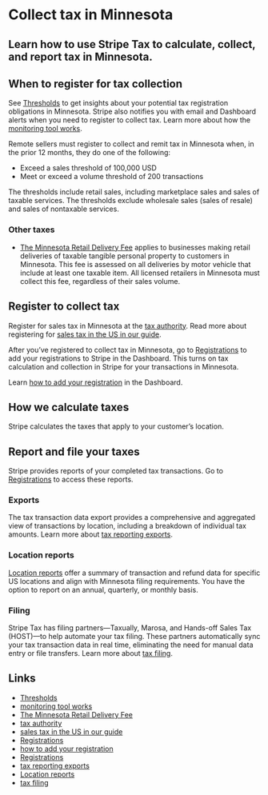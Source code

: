 # Collect tax in Minnesota

## Learn how to use Stripe Tax to calculate, collect, and report tax in Minnesota.

## When to register for tax collection

See [Thresholds](https://dashboard.stripe.com/tax/thresholds) to get insights
about your potential tax registration obligations in Minnesota. Stripe also
notifies you with email and Dashboard alerts when you need to register to
collect tax. Learn more about how the [monitoring tool
works](https://docs.stripe.com/tax/monitoring).

Remote sellers must register to collect and remit tax in Minnesota when, in the
prior 12 months, they do one of the following:

- Exceed a sales threshold of 100,000 USD
- Meet or exceed a volume threshold of 200 transactions

The thresholds include retail sales, including marketplace sales and sales of
taxable services. The thresholds exclude wholesale sales (sales of resale) and
sales of nontaxable services.

### Other taxes

- [The Minnesota Retail Delivery
Fee](https://www.revenue.state.mn.us/retail-delivery-fee) applies to businesses
making retail deliveries of taxable tangible personal property to customers in
Minnesota. This fee is assessed on all deliveries by motor vehicle that include
at least one taxable item. All licensed retailers in Minnesota must collect this
fee, regardless of their sales volume.

## Register to collect tax

Register for sales tax in Minnesota at the [tax
authority](https://www.revenue.state.mn.us/sales-and-use-tax). Read more about
registering for [sales tax in the US in our
guide](https://stripe.com/guides/sales-tax-registration-process-us).

After you’ve registered to collect tax in Minnesota, go to
[Registrations](https://dashboard.stripe.com/tax/registrations?location=us-mn)
to add your registrations to Stripe in the Dashboard. This turns on tax
calculation and collection in Stripe for your transactions in Minnesota.

Learn [how to add your
registration](https://docs.stripe.com/tax/registering#track-your-registrations-in-the-tax-dashboard)
in the Dashboard.

## How we calculate taxes

Stripe calculates the taxes that apply to your customer’s location.

## Report and file your taxes

Stripe provides reports of your completed tax transactions. Go to
[Registrations](https://dashboard.stripe.com/tax/registrations) to access these
reports.

### Exports

The tax transaction data export provides a comprehensive and aggregated view of
transactions by location, including a breakdown of individual tax amounts. Learn
more about [tax reporting exports](https://docs.stripe.com/tax/reports#exports).

### Location reports

[Location reports](https://docs.stripe.com/tax/reports#us-location-reports)
offer a summary of transaction and refund data for specific US locations and
align with Minnesota filing requirements. You have the option to report on an
annual, quarterly, or monthly basis.

### Filing

Stripe Tax has filing partners—Taxually, Marosa, and Hands-off Sales Tax
(HOST)—to help automate your tax filing. These partners automatically sync your
tax transaction data in real time, eliminating the need for manual data entry or
file transfers. Learn more about [tax
filing](https://docs.stripe.com/tax/filing).

## Links

- [Thresholds](https://dashboard.stripe.com/tax/thresholds)
- [monitoring tool works](https://docs.stripe.com/tax/monitoring)
- [The Minnesota Retail Delivery
Fee](https://www.revenue.state.mn.us/retail-delivery-fee)
- [tax authority](https://www.revenue.state.mn.us/sales-and-use-tax)
- [sales tax in the US in our
guide](https://stripe.com/guides/sales-tax-registration-process-us)
- [Registrations](https://dashboard.stripe.com/tax/registrations?location=us-mn)
- [how to add your
registration](https://docs.stripe.com/tax/registering#track-your-registrations-in-the-tax-dashboard)
- [Registrations](https://dashboard.stripe.com/tax/registrations)
- [tax reporting exports](https://docs.stripe.com/tax/reports#exports)
- [Location reports](https://docs.stripe.com/tax/reports#us-location-reports)
- [tax filing](https://docs.stripe.com/tax/filing)
